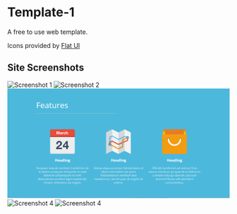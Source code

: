 Template-1
==========

A free to use web template.

Icons provided by
[Flat UI](http://designmodo.github.io/Flat-UI/)

## Site Screenshots

![Screenshot 1](http://raw.github.com/dabhai13/template-1/master/img/screenshot-1.png)
![Screenshot 2](http://raw.github.com/dabhai13/template-1/master/img/screenshot-2.png)
![Screenshot 3](img/screenshot-3.png)
![Screenshot 4](http://raw.github.com/dabhai13/template-1/master/img/screenshot-4.png)
![Screenshot 4](http://raw.github.com/dabhai13/template-1/master/img/screenshot-5.png)